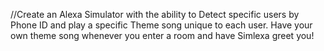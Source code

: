 //Create an Alexa Simulator with the ability to Detect specific users by Phone ID and play a specific Theme song unique to each user. Have your own theme song whenever you enter a room and have Simlexa greet you!
